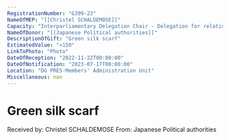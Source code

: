 ```yaml
---
RegistrationNumber: "G399-23"
NameOfMEP: "[[Christel SCHALDEMOSE]]"
Capacity: "Interparliamentary Delegation Chair - Delegation for relations with Japan"
NameOfDonor: "[[Japanese Political authorities]]"
DescriptionOfGift: "Green silk scarf"
EstimatedValue: "<150"
LinkToPhoto: "Photo"
DateOfReception: "2022-11-22T00:00:00"
DateOfNotification: "2023-07-17T00:00:00"
Location: "DG PRES-Members' Administration Unit"
Miscellaneous: nan
---
```


# Green silk scarf

Received by: Christel SCHALDEMOSE
From: Japanese Political authorities
